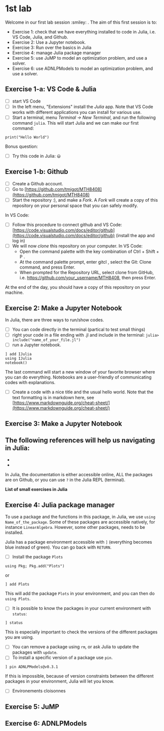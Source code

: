 # 1st lab

Welcome in our first lab session \:smiley: . The aim of this first session is to:
- Exercise 1: check that we have everything installed to code in Julia, i.e. VS Code, Julia, and Github.
- Exercise 2: Use a Jupyter notebook.
- Exercise 3: Run over the basics in Julia
- Exercise 4: manage Julia package manager
- Exercise 5: use JuMP to model an optimization problem, and use a solver.
- Exercise 6: use ADNLPModels to model an optimization problem, and use a solver.

## Exercise 1-a: VS Code & Julia

-[ ] start VS Code
-[ ] In the left menu, "Extensions" install the *Julia* app. Note that VS Code works with different applications you can install for various use.
-[ ] Start a terminal, menu *Terminal -> New Terminal*, and run the following command `julia`. This will start Julia and we can make our first command:
```
print("Hello World")
```
Bonus question:
-[ ] Try this code in Julia: `😃`

## Exercise 1-b: Github

-[ ] Create a Github account.
-[ ] Go to [https://github.com/tmigot/MTH8408](https://github.com/tmigot/MTH8408)
-[ ] Start the repository :), and make a *Fork*. A *Fork* will create a copy of this repository on your personal space that you can safely modify.

In VS Code:
-[ ] Follow this procedure to connect github and VS Code: [https://code.visualstudio.com/docs/editor/github](https://code.visualstudio.com/docs/editor/github) (install the app and log in)
-[ ] We will now *clone* this repository on your computer. In VS Code:
    * Open the command palette with the key combination of Ctrl + Shift + P .
    * At the command palette prompt, enter gitcl , select the Git: Clone command, and press Enter.
    * When prompted for the Repository URL, select clone from GitHub, i.e. https://github.com/your_username/MTH8408, then press Enter.

At the end of the day, you should have a copy of this repository on your machine.

## Exercise 2: Make a Jupyter Notebook

In Julia, there are three ways to run/show codes.
-[ ] You can code directly in the terminal (partical to test small things)
-[ ] right your code in a file ending with .jl and include in the terminal: `julia> include("name_of_your_file.jl")`
-[ ] run a Jupyter notebook.
```
] add IJulia
using IJulia
notebook()
```
The last command will start a new window of your favorite browser where you can do everything. Notebooks are a user-friendly of communicating codes with explanations.
-[ ] Create a code with a nice title and the usual hello world. Note that the text formatting is in markdown here, see [https://www.markdownguide.org/cheat-sheet/](https://www.markdownguide.org/cheat-sheet/)

## Exercise 3: Make a Jupyter Notebook

The following references will help us navigating in Julia:
- 
- 
- 

In Julia, the documentation is either accessible online, ALL the packages are on Github, or you can use `?` in the Julia REPL (terminal).

**List of small exercises in Julia**

## Exercise 4: Julia package manager

To use a package and the functions in this package, in Julia, we use `using Name_of_the_package`.
Some of these packages are accessible natively, for instance `LinearAlgebra`.
However, some other packages, needs to be installed.

Julia has a package environment accessible with `]` (everything becomes blue instead of green). You can go back with `RETURN`.

-[ ] Install the package `Plots`
```
using Pkg; Pkg.add("Plots")
```
or
```
] add Plots
```
This will add the package `Plots` in your environment, and you can then do `using Plots`.
-[ ] It is possible to know the packages in your current environment with `status`:
```
] status
```
This is especially important to check the versions of the different packages you are using.
-[ ] You can remove a package using `rm`, or ask Julia to update the packages with `update`.
-[ ] To install a specific version of a package use `pin`.
```
] pin ADNLPModels@v0.3.1
```
If this is impossible, because of version constraints between the different packages in your environment, Julia will let you know.
-[ ] Environements cloisonnes

## Exercise 5: JuMP

## Exercise 6: ADNLPModels
